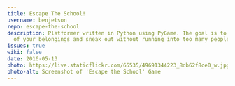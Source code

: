 ```yaml
---
title: Escape The School!
username: benjetson
repo: escape-the-school
description: Platformer written in Python using PyGame. The goal is to collect all
  of your belongings and sneak out without running into too many people!
issues: true
wiki: false
date: 2016-05-13
photo: https://live.staticflickr.com/65535/49691344223_8db62f8ce0_w.jpg
photo-alt: Screenshot of 'Escape the School' Game
---
```


